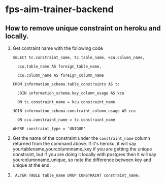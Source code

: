 # fps-aim-trainer-backend

## How to remove unique constraint on heroku and locally.

1.  Get contraint name with the following code

        SELECT tc.constraint_name, tc.table_name, kcu.column_name,

          ccu.table_name AS foreign_table_name,

          ccu.column_name AS foreign_column_name

        FROM information_schema.table_constraints AS tc

          JOIN information_schema.key_column_usage AS kcu

          ON tc.constraint_name = kcu.constraint_name

        JOIN information_schema.constraint_column_usage AS ccu

          ON ccu.constraint_name = tc.constraint_name

        WHERE constraint_type = 'UNIQUE'

2.  Get the name of the constraint under the `constraint_name` column returned from the command above. If it's heroku, it will say yourtablename_yourcolumnname_key if you are getting the unique constraint, but if you are doing it locally with postgres then it will say yourcolumnname_unique, so note the difference between key and unique at the end.

3.      ALTER TABLE table_name DROP CONSTRAINT constraint_name;
